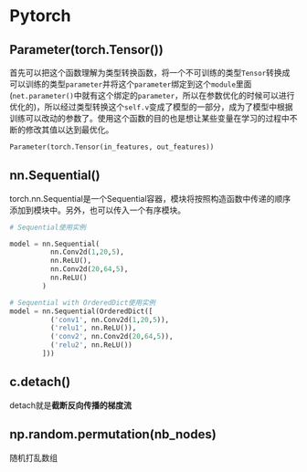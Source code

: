 # Pytorch

## **Parameter**(torch.Tensor())

首先可以把这个函数理解为类型转换函数，将一个不可训练的类型`Tensor`转换成可以训练的类型`parameter`并将这个`parameter`绑定到这个`module`里面(`net.parameter()`中就有这个绑定的`parameter`，所以在参数优化的时候可以进行优化的)，所以经过类型转换这个`self.v`变成了模型的一部分，成为了模型中根据训练可以改动的参数了。使用这个函数的目的也是想让某些变量在学习的过程中不断的修改其值以达到最优化。

```python
Parameter(torch.Tensor(in_features, out_features))
```

## nn.Sequential()

torch.nn.Sequential是一个Sequential容器，模块将按照构造函数中传递的顺序添加到模块中。另外，也可以传入一个有序模块。

```python
# Sequential使用实例

model = nn.Sequential(
          nn.Conv2d(1,20,5),
          nn.ReLU(),
          nn.Conv2d(20,64,5),
          nn.ReLU()
        )

# Sequential with OrderedDict使用实例
model = nn.Sequential(OrderedDict([
          ('conv1', nn.Conv2d(1,20,5)),
          ('relu1', nn.ReLU()),
          ('conv2', nn.Conv2d(20,64,5)),
          ('relu2', nn.ReLU())
        ]))
```

## c.detach()

detach就是**截断反向传播的梯度流**

## np.random.permutation(nb_nodes) 

随机打乱数组